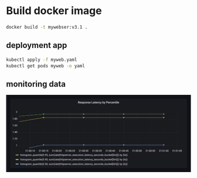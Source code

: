 # Build docker image

```sh
docker build -t mywebser:v3.1 .

```

## deployment app

```sh
kubectl apply -f myweb.yaml
kubectl get pods myweb -o yaml
```

## monitoring data
![image](https://raw.githubusercontent.com/jinxing3114/geekbang_homework/master/cloud_native/week_10/panel.png)